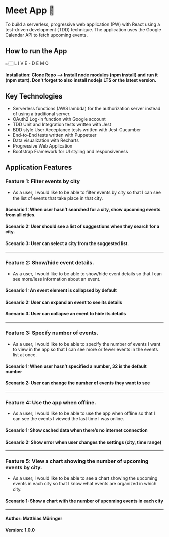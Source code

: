 # Meet App 📌
To build a serverless, progressive web application (PW) with React using a test-driven development (TDD) technique. The application uses the Google Calendar API to fetch upcoming events.

## How to run the App

👉🏻 L I V E - D E M O

#### Installation: Clone Repo --> Install node modules (npm install) and run it (npm start). Don't forget to also install nodejs LTS or the latest version.

## Key Technologies

- Serverless functions (AWS lambda) for the authorization server instead of using a traditional server.
- OAuth2 Log-in function with Google account
- TDD Unit and Integration tests written with Jest
- BDD style User Acceptance tests written with Jest-Cucumber
- End-to-End tests written with Puppeteer
- Data visualization with Recharts
- Progressive Web Application
- Bootstrap Framework for UI styling and responsiveness

## Application Features

### Feature 1: Filter events by city
- As a user, I would like to be able to filter events by city so that I can see the list of events that take place in that city.
#### Scenario 1: When user hasn’t searched for a city, show upcoming events from all cities.
#### Scenario 2: User should see a list of suggestions when they search for a city.
#### Scenario 3: User can select a city from the suggested list.

---

### Feature 2: Show/hide event details.
- As a user, I would like to be able to show/hide event details so that I can see more/less information about an event.
#### Scenario 1: An event element is collapsed by default
#### Scenario 2: User can expand an event to see its details
#### Scenario 3: User can collapse an event to hide its details

---

### Feature 3: Specify number of events.
- As a user, I would like to be able to specify the number of events I want to view in the app so
that I can see more or fewer events in the events list at once.
#### Scenario 1: When user hasn’t specified a number, 32 is the default number
#### Scenario 2: User can change the number of events they want to see

---

### Feature 4: Use the app when offline.
- As a user, I would like to be able to use the app when offline so that I can see the events I
viewed the last time I was online.
#### Scenario 1: Show cached data when there’s no internet connection
#### Scenario 2: Show error when user changes the settings (city, time range)

---

### Feature 5: View a chart showing the number of upcoming events by city.
- As a user, I would like to be able to see a chart showing the upcoming events in each city so
that I know what events are organized in which city.
#### Scenario 1: Show a chart with the number of upcoming events in each city

---


#### Author: Matthias Müringer

#### Version: 1.0.0
